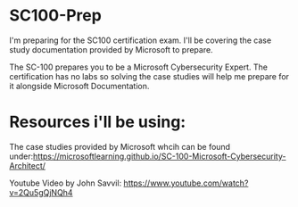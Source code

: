# SC100-Prep
I'm preparing for the SC100 certification exam. I'll be covering the case study documentation provided by Microsoft to prepare.

The SC-100 prepares you to be a Microsoft Cybersecurity Expert. The certification has no labs so solving the case studies will help me prepare for it alongside Microsoft Documentation.

# Resources i'll be using:
The case studies provided by Microsoft whcih can be found under:https://microsoftlearning.github.io/SC-100-Microsoft-Cybersecurity-Architect/

Youtube Video by John Savvil: https://www.youtube.com/watch?v=2Qu5gQjNQh4
